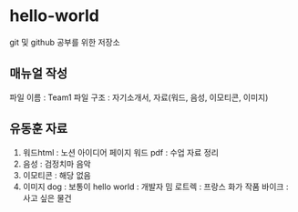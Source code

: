 # hello-world
git 및 github 공부를 위한 저장소

## 매뉴얼 작성
파일 이름 : Team1
파일 구조 : 자기소개서,  자료(워드, 음성, 이모티콘, 이미지)

## 유동훈 자료 
1. 워드html : 노션 아이디어 페이지 
   워드 pdf : 수업 자료 정리
2. 음성 : 검정치마 음악
3. 이모티콘 : 해당 없음
4. 이미지 dog : 보통이
  hello world : 개발자 밈
  로트렉       : 프랑스 화가 작품
  바이크       : 사고 싶은 물건

